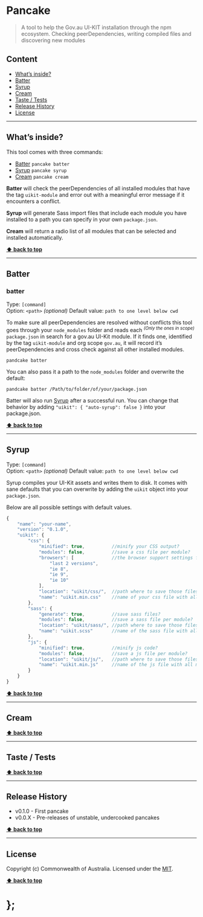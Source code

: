 Pancake
=======

> A tool to help the Gov.au UI-KIT installation through the npm ecosystem. Checking peerDependencies, writing compiled files and discovering new modules


## Content

* [What’s inside?](#whats-inside)
* [Batter](#batter)
* [Syrup](#syrup)
* [Cream](#Cream)
* [Taste / Tests](#tests)
* [Release History](#release-history)
* [License](#license)


----------------------------------------------------------------------------------------------------------------------------------------------------------------


## What’s inside?

This tool comes with three commands:
* [Batter](#batter) `pancake batter`
* [Syrup](#syrup) `pancake syrup`
* [Cream](#Cream) `pancake cream`

**Batter** will check the peerDependencies of all installed modules that have the tag `uikit-module` and error out with a meaningful error message if it
encounters a conflict.

**Syrup** will generate Sass import files that include each module you have installed to a path you can specify in your own `package.json`.

**Cream** will return a radio list of all modules that can be selected and installed automatically.


**[⬆ back to top](#content)**


----------------------------------------------------------------------------------------------------------------------------------------------------------------


## Batter

### batter
Type: `[command]`  
Option: `<path>` _(optional)_
Default value: `path to one level below cwd`

To make sure all peerDependencies are resolved without conflicts this tool goes through your `node_modules` folder and reads each <sup>_(Only the ones
in scope)_</sup> `package.json` in search for a gov.au UI-Kit module. If it finds one, identified by the tag `uikit-module` and org scope `gov.au`, it will
record it’s peerDependencies and cross check against all other installed modules.

```shell
pandcake batter
```

You can also pass it a path to the `node_modules` folder and overwrite the default:

```shell
pandcake batter /Path/to/folder/of/your/package.json
```

Batter will also run [Syrup](#syrup) after a successful run.
You can change that behavior by adding `"uikit": { "auto-syrup": false }` into your package.json.


**[⬆ back to top](#content)**


----------------------------------------------------------------------------------------------------------------------------------------------------------------


## Syrup
Type: `[command]`  
Option: `<path>` _(optional)_
Default value: `path to one level below cwd`

Syrup compiles your UI-Kit assets and writes them to disk. It comes with sane defaults that you can overwrite by adding the `uikit` object into your
`package.json`.

Below are all possible settings with default values.

```js
{
	"name": "your-name",
	"version": "0.1.0",
	"uikit": {
		"css": {
			"minified": true,          //minify your CSS output?
			"modules": false,          //save a css file per module?
			"browsers": [              //the browser support settings for autoprefixer
				"last 2 versions",
				"ie 8",
				"ie 9",
				"ie 10"
			],
			"location": "uikit/css/",  //path where to save those files, relative to your package.json
			"name": "uikit.min.css"    //name of your css file with all modules
		},
		"sass": {
			"generate": true,          //save sass files?
			"modules": false,          //save a sass file per module?
			"location": "uikit/sass/", //path where to save those files, relative to your package.json
			"name": "uikit.scss"       //name of the sass file with all modules
		},
		"js": {
			"minified": true,          //minify js code?
			"modules": false,          //save a js file per module?
			"location": "uikit/js/",   //path where to save those files, relative to your package.json
			"name": "uikit.min.js"     //name of the js file with all modules
		}
	}
}
```


**[⬆ back to top](#content)**


----------------------------------------------------------------------------------------------------------------------------------------------------------------


## Cream


**[⬆ back to top](#content)**


----------------------------------------------------------------------------------------------------------------------------------------------------------------


## Taste / Tests


**[⬆ back to top](#content)**


----------------------------------------------------------------------------------------------------------------------------------------------------------------


## Release History

* v0.1.0 - First pancake
* v0.0.X - Pre-releases of unstable, undercooked pancakes


**[⬆ back to top](#content)**


----------------------------------------------------------------------------------------------------------------------------------------------------------------


## License

Copyright (c) Commonwealth of Australia. Licensed under the [MIT](https://raw.githubusercontent.com/AusDTO/uikit-pancake/master/LICENSE).


**[⬆ back to top](#content)**


# };